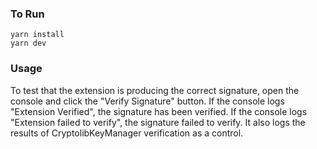### To Run
```
yarn install
yarn dev
```

### Usage
To test that the extension is producing the correct signature, open the console and click the "Verify Signature" button. If the console logs "Extension Verified", the signature has been verified. If the console logs "Extension failed to verify", the signature failed to verify.
It also logs the results of CryptolibKeyManager verification as a control.
